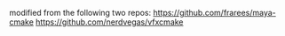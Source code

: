 modified from the following two repos:
https://github.com/frarees/maya-cmake
https://github.com/nerdvegas/vfxcmake
